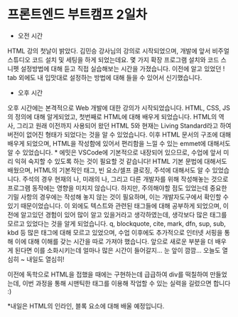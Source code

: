 # 프론트엔드 부트캠프 2일차

* 오전 시간

HTML 강의 첫날이 밝았다.
김민승 강사님의 강의로 시작되었으며, 개발에 앞서 비주얼 스튜디오 코드 설치 및 세팅을 하게 되었는데요.
몇 가지 확장 프로그램 설치와 코드 스니펫 설정방법에 대해 듣고 직접 실습해보는 시간을 가졌습니다.
이전에 알고 있었던 ! tab 외에도 내 입맛대로 설정하는 방법에 대해 들을 수 있어서 신기했습니다.

* 오후 시간

오후 시간에는 본격적으로 Web 개발에 대한 강의가 시작되었습니다.
HTML, CSS, JS의 정의에 대해 알게되었고, 첫번째로 HTML에 대해 배우게 되었습니다.
HTML의 역사, 그리고 원래 이전까지 사용되어 왔던 HTML 5와 현재는 Living Standard라고 하여 버전이 없어진 형태가 되었다는 것을 알 수 있었습니다.
이후 HTML 문서의 구조에 대해 배우게 되었으며, HTML을 작성함에 있어서 편리함을 느낄 수 있는 emmet에 대해서도 알 수 있었습니다.
&#42; 에밋은 VSCode에 기본적으로 내장되어 있으므로, 수업에 앞서 미리 익혀 숙지할 수 있도록 하는 것이 필요할 것 같습니다!
HTML 기본 문법에 대해서도 배웠으며, HTML의 기본적인 태그, 빈 요소/셀프 클로징, 주석에 대해서도 알 수 있었습니다.
주석의 경우 현재의 나, 미래의 나, 그리고 다른 개발자를 위해 작성해놓는 것으로 프로그램 동작에는 영향을 미치지 않습니다.
하지만, 주의해야할 점도 있었는데 중요한 기밀 사항의 경우에는 작성해 놓지 않는 것이 필요하며, 이는 개발자도구에서 확인할 수 있기 때문이었습니다.
이 외에도 텍스트와 관련된 태그들에 대해 공부하게 되었으며, 이전에 알고있던 경험이 있어 많이 알고 있을거라고 생각하였는데, 생각보다 많은 태그를 모르고 있었다는 것을 알게 되었습니다.
q, blockquote, cite, mark, dfn, sup, sub, kbd 등 많은 태그에 대해 모르고 있었으며, 수업 이후에도 추가적으로 인터넷 서핑을 통해 이에 대해 이해를 갖는 시간을 따로 가져야 했습니다.
앞으로 새로운 부분을 더 배우게 된다면 이를 소화시키는데 얼마나 많은 시간이 들어갈지... 눈 앞이 깜깜...
오늘도 열심히 ~ 내일도 열심히!

이전에 독학으로 HTML을 접했을 때에는 구현하는데 급급하여 div를 떡칠하여 만들었는데, 이번 과정을 통해 시맨틱한 태그를 이용해 작업할 수 있는 실력을 길렀으면 합니다 :)

*내일은 HTML의 인라인, 블록 요소에 대해 배울 예정입니다.
